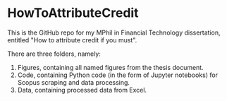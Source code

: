 # HowToAttributeCredit

This is the GitHub repo for my MPhil in Financial Technology dissertation, entitled "How to attribute credit if you must".

There are three folders, namely:
1. Figures, containing all named figures from the thesis document.
2. Code, containing Python code (in the form of Jupyter notebooks) for Scopus scraping and data processing.
3. Data, containing processed data from Excel.
